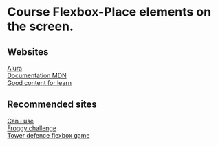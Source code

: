 # Course Flexbox-Place elements on the screen.

## Websites
[Alura](https://www.alura.com.br/)<br />
[Documentation MDN](https://developer.mozilla.org/en-US/docs/Learn/CSS/CSS_layout/Flexbox)<br />
[Good content for learn](https://css-tricks.com/snippets/css/a-guide-to-flexbox/)

## Recommended sites
[Can i use](https://caniuse.com/)<br />
[Froggy challenge](http://flexboxfroggy.com/)<br />
[Tower defence flexbox game](http://www.flexboxdefense.com/)